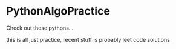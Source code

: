 # PythonAlgoPractice
Check out these pythons...

this is all just practice, recent stuff is probably leet code solutions
